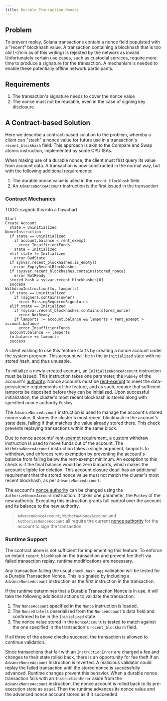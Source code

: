 ```yaml
---
title: Durable Transaction Nonces
---
```


## Problem

To prevent replay, Solana transactions contain a nonce field populated with a
"recent" blockhash value. A transaction containing a blockhash that is too old
(~2min as of this writing) is rejected by the network as invalid. Unfortunately
certain use cases, such as custodial services, require more time to produce a
signature for the transaction. A mechanism is needed to enable these potentially
offline network participants.

## Requirements

1. The transaction's signature needs to cover the nonce value
2. The nonce must not be reusable, even in the case of signing key disclosure

## A Contract-based Solution

Here we describe a contract-based solution to the problem, whereby a client can
"stash" a nonce value for future use in a transaction's `recent_blockhash`
field. This approach is akin to the Compare and Swap atomic instruction,
implemented by some CPU ISAs.

When making use of a durable nonce, the client must first query its value from
account data. A transaction is now constructed in the normal way, but with the
following additional requirements:

1. The durable nonce value is used in the `recent_blockhash` field
2. An `AdvanceNonceAccount` instruction is the first issued in the transaction

### Contract Mechanics

TODO: svgbob this into a flowchart

```text
Start
Create Account
  state = Uninitialized
NonceInstruction
  if state == Uninitialized
    if account.balance < rent_exempt
      error InsufficientFunds
    state = Initialized
  elif state != Initialized
    error BadState
  if sysvar.recent_blockhashes.is_empty()
    error EmptyRecentBlockhashes
  if !sysvar.recent_blockhashes.contains(stored_nonce)
    error NotReady
  stored_hash = sysvar.recent_blockhashes[0]
  success
WithdrawInstruction(to, lamports)
  if state == Uninitialized
    if !signers.contains(owner)
      error MissingRequiredSignatures
  elif state == Initialized
    if !sysvar.recent_blockhashes.contains(stored_nonce)
      error NotReady
    if lamports != account.balance && lamports + rent_exempt > account.balance
      error InsufficientFunds
  account.balance -= lamports
  to.balance += lamports
  success
```

A client wishing to use this feature starts by creating a nonce account under
the system program. This account will be in the `Uninitialized` state with no
stored hash, and thus unusable.

To initialize a newly created account, an `InitializeNonceAccount` instruction must be
issued. This instruction takes one parameter, the `Pubkey` of the account's
[authority](../cli/examples/durable-nonce.md#nonce-authority). Nonce accounts
must be [rent-exempt](./rent.md#two-tiered-rent-regime) to meet the data-persistence
requirements of the feature, and as such, require that sufficient lamports be
deposited before they can be initialized. Upon successful initialization, the
cluster's most recent blockhash is stored along with specified nonce authority
`Pubkey`.

The `AdvanceNonceAccount` instruction is used to manage the account's stored nonce
value. It stores the cluster's most recent blockhash in the account's state data,
failing if that matches the value already stored there. This check prevents
replaying transactions within the same block.

Due to nonce accounts' [rent-exempt](./rent.md#two-tiered-rent-regime) requirement,
a custom withdraw instruction is used to move funds out of the account.
The `WithdrawNonceAccount` instruction takes a single argument, lamports to withdraw,
and enforces rent-exemption by preventing the account's balance from falling
below the rent-exempt minimum. An exception to this check is if the final balance
would be zero lamports, which makes the account eligible for deletion. This
account closure detail has an additional requirement that the stored nonce value
must not match the cluster's most recent blockhash, as per `AdvanceNonceAccount`.

The account's [nonce authority](../cli/examples/durable-nonce.md#nonce-authority)
can be changed using the `AuthorizeNonceAccount` instruction. It takes one parameter,
the `Pubkey` of the new authority. Executing this instruction grants full
control over the account and its balance to the new authority.

> `AdvanceNonceAccount`, `WithdrawNonceAccount` and `AuthorizeNonceAccount` all require the current [nonce authority](../cli/examples/durable-nonce.md#nonce-authority) for the account to sign the transaction.

### Runtime Support

The contract alone is not sufficient for implementing this feature. To enforce
an extant `recent_blockhash` on the transaction and prevent fee theft via
failed transaction replay, runtime modifications are necessary.

Any transaction failing the usual `check_hash_age` validation will be tested
for a Durable Transaction Nonce. This is signaled by including a `AdvanceNonceAccount`
instruction as the first instruction in the transaction.

If the runtime determines that a Durable Transaction Nonce is in use, it will
take the following additional actions to validate the transaction:

1. The `NonceAccount` specified in the `Nonce` instruction is loaded.
2. The `NonceState` is deserialized from the `NonceAccount`'s data field and
   confirmed to be in the `Initialized` state.
3. The nonce value stored in the `NonceAccount` is tested to match against the
   one specified in the transaction's `recent_blockhash` field.

If all three of the above checks succeed, the transaction is allowed to continue
validation.

Since transactions that fail with an `InstructionError` are charged a fee and
changes to their state rolled back, there is an opportunity for fee theft if an
`AdvanceNonceAccount` instruction is reverted. A malicious validator could replay the
failed transaction until the stored nonce is successfully advanced. Runtime
changes prevent this behavior. When a durable nonce transaction fails with an
`InstructionError` aside from the `AdvanceNonceAccount` instruction, the nonce account
is rolled back to its pre-execution state as usual. Then the runtime advances
its nonce value and the advanced nonce account stored as if it succeeded.
